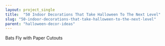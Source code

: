 ```yaml
---
layout: project_single
title:  "50 Indoor Decorations That Take Halloween To The Next Level"
slug: "50-indoor-decorations-that-take-halloween-to-the-next-level"
parent: "halloween-decor-ideas"
---
```

Bats Fly with Paper Cutouts